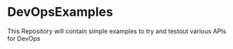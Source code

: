# DevOpsExamples
This Repository will contain simple examples to try and testout various APIs for DevOps
